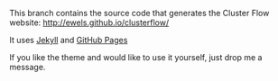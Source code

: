 This branch contains the source code that generates the Cluster Flow website: http://ewels.github.io/clusterflow/

It uses [Jekyll](http://jekyllrb.com/) and [GitHub Pages](https://pages.github.com/)

If you like the theme and would like to use it yourself, just drop me a message.
